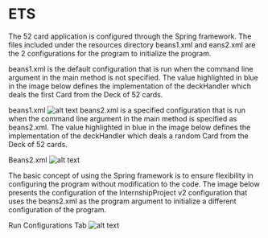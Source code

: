 # ETS
The 52 card application is configured through the Spring framework. The files included under the resources directory beans1.xml and 
eans2.xml are the 2 configurations for the program to initialize the program.

beans1.xml is the default configuration that is run when the command line argument in the main method is not specified. The value
highlighted in blue in the image below defines the implementation of the deckHandler which deals the first Card from the Deck of 52 cards.

beans1.xml
![alt text](screenshots/filename.png "beans1.xml")
beans2.xml is a specified configuration that is run when the command line argument in the main method is specified as beans2.xml.
The value highlighted in blue in the image below defines the implementation of the deckHandler which deals a random Card from the
Deck of 52 cards.

Beans2.xml
![alt text](screenshots/filename.png "beans2.xml")

The basic concept of using the Spring framework is to ensure flexibility in configuring the program without modification to the code.
The image below presents the configuration of the InternshipProject v2 configuration that uses the beans2.xml as the program argument
to initialize a different configuration of the program. 

Run Configurations Tab
![alt text](screenshots/filename.png "Run Configurations")
